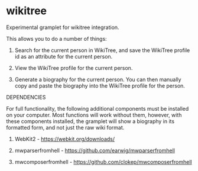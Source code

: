# wikitree

Experimental gramplet for wikitree integration.

This allows you to do a number of things:

1) Search for the current person in WikiTree, and save the WikiTree profile id
   as an attribute for the current person.

2) View the WikiTree profile for the current person.

3) Generate a biography for the current person. You can then manually copy and
   paste the biography into the WikiTree profile for the person.

DEPENDENCIES

For full functionality, the following additional components must be installed
on your computer. Most functions will work without them, however, with these 
components installed, the gramplet will show a biography in its formatted
form, and not just the raw wiki format.

1) WebKit2 - https://webkit.org/downloads/

2) mwparserfromhell - https://github.com/earwig/mwparserfromhell

3) mwcomposerfromhell - https://github.com/clokep/mwcomposerfromhell




